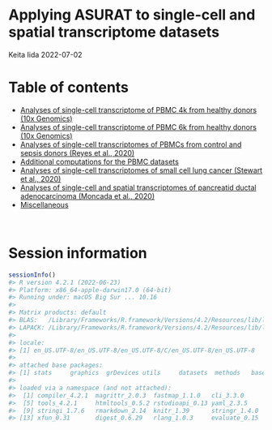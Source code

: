 Applying ASURAT to single-cell and spatial transcriptome datasets
================
Keita Iida
2022-07-02

# Table of contents

-   [Analyses of single-cell transcriptome of PBMC 4k from healthy
    donors (10x
    Genomics)](https://keita-iida.github.io/ASURATBI/02-pbmc4k.html)
-   [Analyses of single-cell transcriptome of PBMC 6k from healthy
    donors (10x
    Genomics)](https://keita-iida.github.io/ASURATBI/03-pbmc6k.html)
-   [Analyses of single-cell transcriptomes of PBMCs from control and
    sepsis donors (Reyes et al.,
    2020)](https://keita-iida.github.io/ASURATBI/04-pbmc130k.html)
-   [Additional computations for the PBMC
    datasets](https://keita-iida.github.io/ASURATBI/06-pbmcs.html)
-   [Analyses of single-cell transcriptomes of small cell lung cancer
    (Stewart et al.,
    2020)](https://keita-iida.github.io/ASURATBI/01-sclc.html)
-   [Analyses of single-cell and spatial transcriptomes of pancreatid
    ductal adenocarcinoma (Moncada et al.,
    2020)](https://keita-iida.github.io/ASURATBI/05-pdac.html)
-   [Miscellaneous](https://keita-iida.github.io/ASURATBI/07-misc.html)

<br>

# Session information

``` r
sessionInfo()
#> R version 4.2.1 (2022-06-23)
#> Platform: x86_64-apple-darwin17.0 (64-bit)
#> Running under: macOS Big Sur ... 10.16
#> 
#> Matrix products: default
#> BLAS:   /Library/Frameworks/R.framework/Versions/4.2/Resources/lib/libRblas.0.dylib
#> LAPACK: /Library/Frameworks/R.framework/Versions/4.2/Resources/lib/libRlapack.dylib
#> 
#> locale:
#> [1] en_US.UTF-8/en_US.UTF-8/en_US.UTF-8/C/en_US.UTF-8/en_US.UTF-8
#> 
#> attached base packages:
#> [1] stats     graphics  grDevices utils     datasets  methods   base     
#> 
#> loaded via a namespace (and not attached):
#>  [1] compiler_4.2.1  magrittr_2.0.3  fastmap_1.1.0   cli_3.3.0      
#>  [5] tools_4.2.1     htmltools_0.5.2 rstudioapi_0.13 yaml_2.3.5     
#>  [9] stringi_1.7.6   rmarkdown_2.14  knitr_1.39      stringr_1.4.0  
#> [13] xfun_0.31       digest_0.6.29   rlang_1.0.3     evaluate_0.15
```
